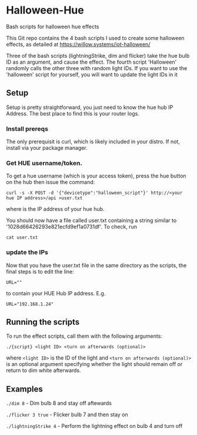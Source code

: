 # Halloween-Hue

Bash scripts for halloween hue effects 



This Git repo contains the 4 bash scripts I used to create some halloween effects, as detailed at https://willow.systems/iot-halloween/

Three of the bash scripts (lightningStrike, dim and flicker) take the hue bulb ID as an argument, and cause the effect. The fourth script 'Halloween' randomly calls the other three with random light IDs. If you want to use the 'halloween' script for yourself, you will want to update the light IDs in it

## Setup

Setup is pretty straightforward, you just need to know the hue hub IP Address. The best place to find this is your router logs. 

### Install prereqs

The only prerequisit is curl, which is likely included in your distro. If not, install via your package manager.

### Get HUE username/token.

To get a hue username (which is your access token), press the hue button on the hub then issue the command: 


`curl -s -X POST -d '{"devicetype":"halloween_script"}' http://<your hue IP address>/api >user.txt`


where <your hue IP address> is the IP address of your hue hub.

You should now have a file called user.txt containing a string similar to '1028d66426293e821ecfd9ef1a0731df'. To check, run 

`cat user.txt`

### update the IPs

Now that you have the user.txt file in the same directory as the scripts, the final steps is to edit the line:

`URL=""`

to contain your HUE Hub IP address. E.g.

`URL="192.168.1.24"`

## Running the scripts

To run the effect scripts, call them with the following arguments:

`./{script} <light ID> <turn on afterwards (optional)>`

where `<light ID>` is the ID of the light and `<turn on afterwards (optional)>` is an optional argument specifying whether the light should remain off or return to dim white afterwards.

## Examples

`./dim 8` - Dim bulb 8 and stay off aftewards

`./flicker 3 true` - Flicker bulb 7 and then stay on

`./lightningStrike 4` - Perform the lightning effect on bulb 4 and turn off






